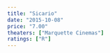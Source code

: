 ```yaml
---
title: "Sicario"
date: "2015-10-08"
price: "7.00"
theaters: ["Marquette Cinemas"]
ratings: ["R"]
---
```

